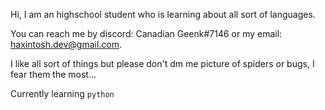 Hi, I am an highschool student who is learning about all sort of languages.

You can reach me by discord: Canadian Geenk#7146 or my email: haxintosh.dev@gmail.com.  

I like all sort of things but please don't dm me picture of spiders or bugs, I fear them the most...


Currently learning `python`

